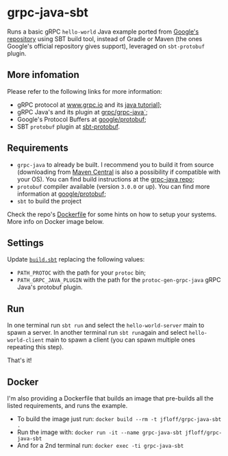 # grpc-java-sbt

Runs a basic gRPC `hello-world` Java example ported from [Google's repository](https://github.com/grpc/grpc-java/tree/master/examples) using SBT build tool, instead of Gradle or Maven (the ones Google's official repository gives support), leveraged on `sbt-protobuf` plugin.


## More infomation

Please refer to the following links for more information:

* gRPC protocol at www.grpc.io and its [java tutorial](http://www.grpc.io/docs/tutorials/basic/java.html)];
* gRPC Java's and its plugin at [grpc/grpc-java`](https://github.com/grpc/grpc-java);
* Google's Protocol Buffers at [google/protobuf](https://github.com/google/protobuf);
* SBT `protobuf` plugin at [sbt-protobuf](https://github.com/sbt/sbt-protobuf).


## Requirements

* `grpc-java` to already be built. I recommend you to build it from source (downloading from [Maven Central](http://search.maven.org/#search%7Cga%7C1%7Ca%3A%22protoc-gen-grpc-java%22) is also a possibility if compatible with your OS). You can find build instructions at the [grpc-java repo](https://github.com/grpc/grpc-java/tree/master/compiler);
* `protobuf` compiler available (version `3.0.0` or up). You can find more information at  [google/protobuf](https://github.com/google/protobuf);
* `sbt` to build the project

Check the repo's [Dockerfile](Dockerfile) for some hints on how to setup your systems. More info on Docker image below.


## Settings

Update [`build.sbt`](build.sbt#L28) replacing the following values:

* `PATH_PROTOC` with the path for your `protoc` bin;
* `PATH_GRPC_JAVA_PLUGIN` with the path for the `protoc-gen-grpc-java` gRPC Java's protobuf plugin.


## Run

In one terminal run `sbt run` and select the `hello-world-server` main to spawn a server. In another terminal run `sbt run`again and select `hello-world-client` main to spawn a client (you can spawn multiple ones repeating this step).

That's it!


## Docker

I'm also providing a Dockerfile that builds an image that pre-builds all the listed requirements, and runs the example.

* To build the image just run: `docker build --rm -t jfloff/grpc-java-sbt .`
* Run the image with: `docker run -it --name grpc-java-sbt jfloff/grpc-java-sbt`
* And for a 2nd terminal run: `docker exec -ti grpc-java-sbt`
